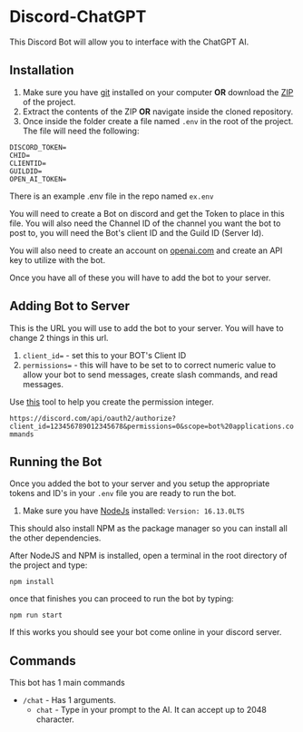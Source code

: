 # Discord-ChatGPT
This Discord Bot will allow you to interface with the ChatGPT AI.


## Installation

1. Make sure you have [git](https://git-scm.com/) installed on your computer **OR** download the [ZIP](https://github.com/ScriptTactics/Discord-ChatGPT/archive/refs/heads/master.zip) of the project.
2. Extract the contents of the ZIP **OR** navigate inside the cloned repository.
3. Once inside the folder create a file named `.env` in the root of the project. The file will need the following:
```.env
DISCORD_TOKEN=
CHID=
CLIENTID=
GUILDID=
OPEN_AI_TOKEN=
```
There is an example .env file in the repo named `ex.env`

You will need to create a Bot on discord and get the Token to place in this file. You will also need the Channel ID of the channel you want the bot to post to, you will need the Bot's client ID and the Guild ID (Server Id).

You will also need to create an account on [openai.com](https://openai.com/) and create an API key to utilize with the bot.

Once you have all of these you will have to add the bot to your server.

## Adding Bot to Server

This is the URL you will use to add the bot to your server. You will have to change 2 things in this url.

1. `client_id=` - set this to your BOT's Client ID
2. `permissions=` - this will have to be set to to correct numeric value to allow your bot to send messages, create slash commands, and read messages.

Use [this](https://discordapi.com/permissions.html) tool to help you create the permission integer.

`https://discord.com/api/oauth2/authorize?client_id=123456789012345678&permissions=0&scope=bot%20applications.commands
`


## Running the Bot

Once you added the bot to your server and you setup the appropriate tokens and ID's in your `.env` file you are ready to run the bot.

1. Make sure you have [NodeJs](https://nodejs.org/en/) installed: `Version: 16.13.0LTS`

 This should also install NPM as the package manager so you can install all the other dependencies.

 After NodeJS and NPM is installed, open a terminal in the root directory of the project and type:

 ```
 npm install
 ```
 once that finishes you can proceed to run the bot by typing:

 ```
 npm run start
 ```

 If this works you should see your bot come online in your discord server.

## Commands

This bot has 1 main commands
- `/chat` - Has 1 arguments.
  - `chat` - Type in your prompt to the AI. It can accept up to 2048 character.





